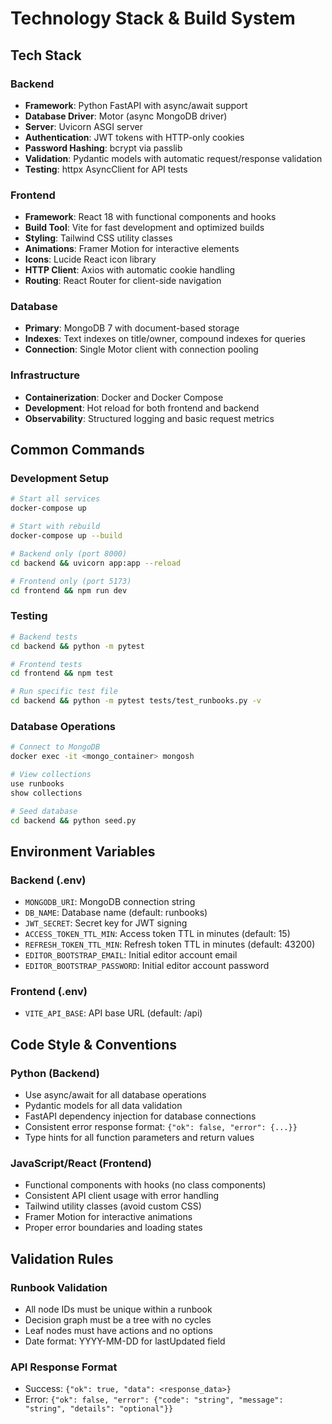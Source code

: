 # Technology Stack & Build System

## Tech Stack

### Backend
- **Framework**: Python FastAPI with async/await support
- **Database Driver**: Motor (async MongoDB driver)
- **Server**: Uvicorn ASGI server
- **Authentication**: JWT tokens with HTTP-only cookies
- **Password Hashing**: bcrypt via passlib
- **Validation**: Pydantic models with automatic request/response validation
- **Testing**: httpx AsyncClient for API tests

### Frontend
- **Framework**: React 18 with functional components and hooks
- **Build Tool**: Vite for fast development and optimized builds
- **Styling**: Tailwind CSS utility classes
- **Animations**: Framer Motion for interactive elements
- **Icons**: Lucide React icon library
- **HTTP Client**: Axios with automatic cookie handling
- **Routing**: React Router for client-side navigation

### Database
- **Primary**: MongoDB 7 with document-based storage
- **Indexes**: Text indexes on title/owner, compound indexes for queries
- **Connection**: Single Motor client with connection pooling

### Infrastructure
- **Containerization**: Docker and Docker Compose
- **Development**: Hot reload for both frontend and backend
- **Observability**: Structured logging and basic request metrics

## Common Commands

### Development Setup
```bash
# Start all services
docker-compose up

# Start with rebuild
docker-compose up --build

# Backend only (port 8000)
cd backend && uvicorn app:app --reload

# Frontend only (port 5173)
cd frontend && npm run dev
```

### Testing
```bash
# Backend tests
cd backend && python -m pytest

# Frontend tests
cd frontend && npm test

# Run specific test file
cd backend && python -m pytest tests/test_runbooks.py -v
```

### Database Operations
```bash
# Connect to MongoDB
docker exec -it <mongo_container> mongosh

# View collections
use runbooks
show collections

# Seed database
cd backend && python seed.py
```

## Environment Variables

### Backend (.env)
- `MONGODB_URI`: MongoDB connection string
- `DB_NAME`: Database name (default: runbooks)
- `JWT_SECRET`: Secret key for JWT signing
- `ACCESS_TOKEN_TTL_MIN`: Access token TTL in minutes (default: 15)
- `REFRESH_TOKEN_TTL_MIN`: Refresh token TTL in minutes (default: 43200)
- `EDITOR_BOOTSTRAP_EMAIL`: Initial editor account email
- `EDITOR_BOOTSTRAP_PASSWORD`: Initial editor account password

### Frontend (.env)
- `VITE_API_BASE`: API base URL (default: /api)

## Code Style & Conventions

### Python (Backend)
- Use async/await for all database operations
- Pydantic models for all data validation
- FastAPI dependency injection for database connections
- Consistent error response format: `{"ok": false, "error": {...}}`
- Type hints for all function parameters and return values

### JavaScript/React (Frontend)
- Functional components with hooks (no class components)
- Consistent API client usage with error handling
- Tailwind utility classes (avoid custom CSS)
- Framer Motion for interactive animations
- Proper error boundaries and loading states

## Validation Rules

### Runbook Validation
- All node IDs must be unique within a runbook
- Decision graph must be a tree with no cycles
- Leaf nodes must have actions and no options
- Date format: YYYY-MM-DD for lastUpdated field

### API Response Format
- Success: `{"ok": true, "data": <response_data>}`
- Error: `{"ok": false, "error": {"code": "string", "message": "string", "details": "optional"}}`